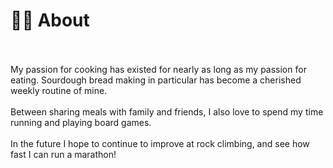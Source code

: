 <body>
    <div class="container">
        <h1>🏃🏽 About</h1>
        <br>
        <br>
        My passion for cooking has existed for nearly as long as my passion for eating. Sourdough bread making in particular has become a cherished weekly routine of mine.
        <br>
        <br>
        Between sharing meals with family and friends, I also love to spend my time running and playing board games. 
        <br>
        <br>
        In the future I hope to continue to improve at rock climbing, and see how fast I can run a marathon! 